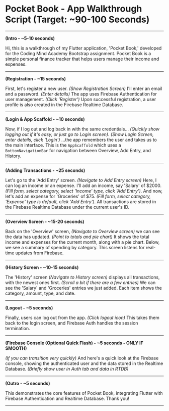 # Pocket Book - App Walkthrough Script (Target: ~90-100 Seconds)

---

**(Intro - ~5-10 seconds)**

Hi, this is a walkthrough of my Flutter application, 'Pocket Book,' developed for the Coding Mind Academy Bootstrap assignment. Pocket Book is a simple personal finance tracker that helps users manage their income and expenses.

---

**(Registration - ~15 seconds)**

First, let's register a new user. 
*(Show Registration Screen)* 
I'll enter an email and a password. 
*(Enter details)* 
The app uses Firebase Authentication for user management. 
*(Click 'Register')* 
Upon successful registration, a user profile is also created in the Firebase Realtime Database.

---

**(Login & App Scaffold - ~10 seconds)**

Now, if I log out and log back in with the same credentials... 
*(Quickly show logging out if it's easy, or just go to Login screen)*. 
*(Show Login Screen, enter details, click 'Login')* 
...the app remembers the user and takes us to the main interface. This is the `AppScaffold` which uses a `BottomNavigationBar` for navigation between Overview, Add Entry, and History.

---

**(Adding Transactions - ~25 seconds)**

Let's go to the 'Add Entry' screen. 
*(Navigate to Add Entry screen)* 
Here, I can log an income or an expense. I'll add an income, say 'Salary' of \$2000. 
*(Fill form, select category, select 'Income' type, click 'Add Entry')*. 
And now, let's add an expense for 'Groceries' of \$75. 
*(Fill form, select category, 'Expense' type is default, click 'Add Entry')*. 
All transactions are stored in the Firebase Realtime Database under the current user's ID.

---

**(Overview Screen - ~15-20 seconds)**

Back on the 'Overview' screen, 
*(Navigate to Overview screen)* 
we can see the data has updated. 
*(Point to totals and pie chart)* 
It shows the total income and expenses for the current month, along with a pie chart. Below, we see a summary of spending by category. This screen listens for real-time updates from Firebase.

---

**(History Screen - ~10-15 seconds)**

The 'History' screen 
*(Navigate to History screen)* 
displays all transactions, with the newest ones first. 
*(Scroll a bit if there are a few entries)* 
We can see the 'Salary' and 'Groceries' entries we just added. Each item shows the category, amount, type, and date.

---

**(Logout - ~5 seconds)**

Finally, users can log out from the app. 
*(Click logout icon)* 
This takes them back to the login screen, and Firebase Auth handles the session termination.

---

**(Firebase Console (Optional Quick Flash) - ~5 seconds - ONLY IF SMOOTH)**

*(If you can transition very quickly)* 
And here's a quick look at the Firebase console, showing the authenticated user and the data stored in the Realtime Database. 
*(Briefly show user in Auth tab and data in RTDB)*

---

**(Outro - ~5 seconds)**

This demonstrates the core features of Pocket Book, integrating Flutter with Firebase Authentication and Realtime Database. Thank you!

---
